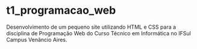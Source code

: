 # t1_programacao_web
Desenvolvimento de um pequeno site utilizando HTML e CSS para a disciplina de Programação Web do Curso Técnico em Informática no IFSul Campus Venâncio Aires.
